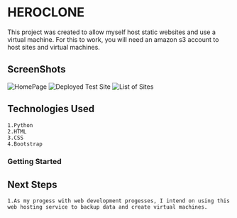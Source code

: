 # HEROCLONE

This project was created to allow myself host static websites and use a virtual machine. For this to work, you will need an amazon s3 account to host sites and virtual machines.

## ScreenShots
![HomePage](https://i.imgur.com/1WHeiQV.png)
![Deployed Test Site](https://i.imgur.com/31ObFRT.png)
![List of Sites](https://i.imgur.com/LI3ppXL.png)


## Technologies Used
    1.Python
    2.HTML
    3.CSS
    4.Bootstrap

### Getting Started


## Next Steps
    1.As my progess with web development progesses, I intend on using this web hosting service to backup data and create virtual machines.